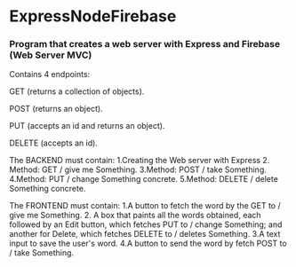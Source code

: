 # ExpressNodeFirebase

### Program that creates a web server with Express and Firebase (Web Server MVC)

Contains 4 endpoints:

GET (returns a collection of objects).

POST (returns an object).

PUT (accepts an id and returns an object).

DELETE (accepts an id).

The BACKEND must contain:
1.Creating the Web server with Express
2. Method: GET / give me Something.
3.Method: POST / take Something.
4.Method: PUT / change Something concrete.
5.Method: DELETE / delete Something concrete.

The FRONTEND must contain:
1.A button to fetch the word by the GET to / give me Something.
2. A box that paints all the words obtained, each followed by an Edit button, which fetches PUT to / change Something; and another for Delete, which fetches DELETE to / deletes Something.
3.A text input to save the user's word.
4.A button to send the word by fetch POST to / take Something.